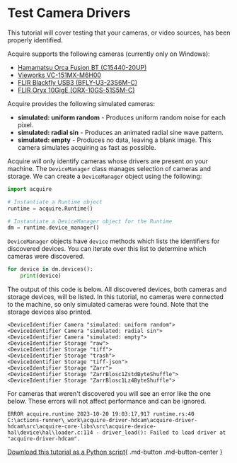 # Test Camera Drivers

This tutorial will cover testing that your cameras, or video sources, has been properly identified.

Acquire supports the following cameras (currently only on Windows):

- [Hamamatsu Orca Fusion BT (C15440-20UP)](https://www.hamamatsu.com/eu/en/product/cameras/cmos-cameras/C15440-20UP.html)
- [Vieworks VC-151MX-M6H00](https://www.visionsystech.com/products/cameras/vieworks-vc-151mx-sony-imx411-sensor-ultra-high-resolution-cmos-camera-151-mp)
- [FLIR Blackfly USB3 (BFLY-U3-23S6M-C)](https://www.flir.com/products/blackfly-usb3/?model=BFLY-U3-23S6M-C&vertical=machine+vision&segment=iis)
- [FLIR Oryx 10GigE (ORX-10GS-51S5M-C)](https://www.flir.com/products/oryx-10gige/?model=ORX-10GS-51S5M-C&vertical=machine+vision&segment=iis)

Acquire provides the following simulated cameras:

- **simulated: uniform random** - Produces uniform random noise for each pixel.
- **simulated: radial sin** - Produces an animated radial sine wave pattern.
- **simulated: empty** - Produces no data, leaving a blank image. This camera simulates acquiring as fast as possible.

Acquire will only identify cameras whose drivers are present on your machine. The `DeviceManager` class manages selection of cameras and storage. We can create a `DeviceManager` object using the following:

```python
import acquire

# Instantiate a Runtime object
runtime = acquire.Runtime()

# Instantiate a DeviceManager object for the Runtime
dm = runtime.device_manager()
```

`DeviceManager` objects have `device` methods which lists the identifiers for discovered devices. You can iterate over this list to determine which cameras were discovered.

```python
for device in dm.devices():
    print(device)
```

The output of this code is below. All discovered devices, both cameras and storage devices, will be listed. In this tutorial, no cameras were connected to the machine, so only simulated cameras were found. Note that the storage devices also printed.

```
<DeviceIdentifier Camera "simulated: uniform random">
<DeviceIdentifier Camera "simulated: radial sin">
<DeviceIdentifier Camera "simulated: empty">
<DeviceIdentifier Storage "raw">
<DeviceIdentifier Storage "tiff">
<DeviceIdentifier Storage "trash">
<DeviceIdentifier Storage "tiff-json">
<DeviceIdentifier Storage "Zarr">
<DeviceIdentifier Storage "ZarrBlosc1ZstdByteShuffle">
<DeviceIdentifier Storage "ZarrBlosc1Lz4ByteShuffle">
```

For cameras that weren't discovered you will see an error like the one below. These errors will not affect performance and can be ignored.

```
ERROR acquire.runtime 2023-10-20 19:03:17,917 runtime.rs:40 C:\actions-runner\_work\acquire-driver-hdcam\acquire-driver-hdcam\src\acquire-core-libs\src\acquire-device-hal\device\hal\loader.c:114 - driver_load(): Failed to load driver at "acquire-driver-hdcam".
```

[Download this tutorial as a Python script](drivers.py){ .md-button .md-button-center }
